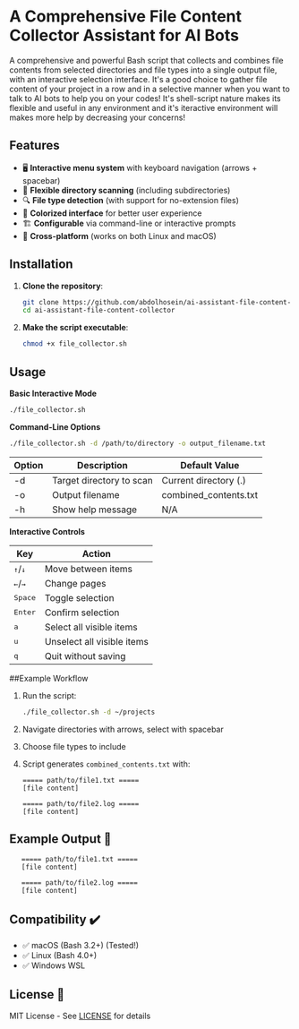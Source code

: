 # A Comprehensive File Content Collector Assistant for AI Bots

A comprehensive and powerful Bash script that collects and combines file contents from selected directories and file types into a single output file, with an interactive selection interface.
It's a good choice to gather file content of your project in a row and in a selective manner when you want to talk to AI bots to help you on your codes!
It's shell-script nature makes its flexible and useful in any environment and it's iteractive environment will makes more help by decreasing your concerns! 

## Features

- 🖥️ **Interactive menu system** with keyboard navigation (arrows + spacebar)
- 📂 **Flexible directory scanning** (including subdirectories)
- 🔍 **File type detection** (with support for no-extension files)
- 🎨 **Colorized interface** for better user experience
- 🏗️ **Configurable** via command-line or interactive prompts
- 🐧 **Cross-platform** (works on both Linux and macOS)

## Installation

1. **Clone the repository**:
   ```bash
   git clone https://github.com/abdolhosein/ai-assistant-file-content-collector.git
   cd ai-assistant-file-content-collector
   ```

2. **Make the script executable**:
   ```bash
   chmod +x file_collector.sh
   ```

## Usage

**Basic Interactive Mode**
   ```bash
   ./file_collector.sh
   ```

**Command-Line Options**
   ```bash
   ./file_collector.sh -d /path/to/directory -o output_filename.txt
   ```

| Option      | Description              | Default Value         |
| ----------- | ------------------------ | --------------------- |
| -d          | Target directory to scan | Current directory (.) |
| -o          | Output filename          | combined_contents.txt |
| -h          | Show help message        | N/A                   |

**Interactive Controls**

| Key                       | Action                     |
| ------------------------- | -------------------------- |
| <kbd>↑</kbd>/<kbd>↓</kbd> | Move between items         |
| <kbd>←</kbd>/<kbd>→</kbd> | Change pages               |
| <kbd>Space</kbd>          | Toggle selection           |
| <kbd>Enter</kbd>          | Confirm selection          |
| <kbd>a</kbd>              | Select all visible items   |
| <kbd>u</kbd>              | Unselect all visible items |
| <kbd>q</kbd>              | Quit without saving        |

##Example Workflow

1. Run the script:
   ```bash
   ./file_collector.sh -d ~/projects
   ```

2. Navigate directories with arrows, select with spacebar

3. Choose file types to include

4. Script generates `combined_contents.txt` with:
   ```
   ===== path/to/file1.txt =====
   [file content]

   ===== path/to/file2.log =====
   [file content]
   ```

## Example Output 📄

```
   ===== path/to/file1.txt =====
   [file content]

   ===== path/to/file2.log =====
   [file content]
```

## Compatibility ✔️

- ✅ macOS (Bash 3.2+)  (Tested!)
- ✅ Linux (Bash 4.0+)  
- ✅ Windows WSL  

## License 📜

MIT License - See [LICENSE](LICENSE) for details
